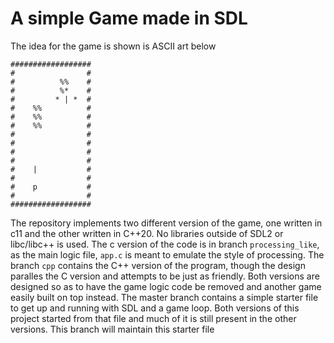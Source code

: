 # A simple Game made in SDL

The idea for the game is shown is ASCII art below

```
##################
#                #
#          %%    #
#          %*    #
#         * | *  #
#    %%          #
#    %%          #
#    %%          #
#                #
#                #
#                #
#                #
#    |           #
#                #
#    p           #
#                #
##################
```

The repository implements two different version of the game, 
one written in c11 and the other written in C++20. No libraries
outside of SDL2 or libc/libc++ is used. The c version of the code
is in branch `processing_like`, as the main logic file, 
`app.c` is meant to emulate the style of processing. 
The branch `cpp` contains the C++ version of the program, 
though the design paralles the C version and attempts to be
just as friendly. Both versions are designed so as to have
the game logic code be removed and another game easily built
on top instead. The master branch contains a simple starter
file to get up and running with SDL and a game loop. Both 
versions of this project started from that file and much of
it is still present in the other versions. This branch 
will maintain this starter file

